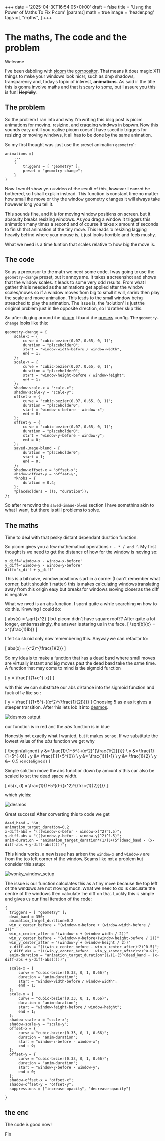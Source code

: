 +++
date = '2025-04-30T16:54:05+01:00'
draft = false
title = 'Using the Power of Maths To Fix Picom'
[params]
  math = true
image = 'header.png'
tags = [
    "maths",
]
+++
# The maths, The code and the problem

Welcome.

I've been dabbling with [picom](https://github.com/yshui/picom) the [compositor](https://en.wikipedia.org/wiki/Compositing_manager). That means it does magic X11 things to make
your windows look nicer, such as drop shadows, transparency and, today's topic of interest, __animations__. As said in the title this is gonna involve maths and that is scary to some, but I assure you this is fun! ~~Hopfully~~.

## The problem

So the problem I ran into and why I'm writing this blog post is picom animations for moving, resizing, and dragging windows in bspwm.
Now this sounds easy untill you realise picom doesn't have specific triggers for resizing or moving windows, it all has to be done by the same animation.

So my first thought was 'just use the preset animation `geometry`':

```text {linenos=inline}
animations =(
    ...
    {
        triggers = [ "geometry" ];
        preset = "geometry-change";
    }
)
```

Now I would show you a video of the result of this, however I cannot be bothered, so I shall explain instead. This function is constant time no matter how small the move or tiny the window geometry changes it will always take however long you tell it.

This sounds fine, and it is for moving window positions on screen, but it absoulty breaks resizing windows. As you drag a window it triggers this animation many times a second and of course it takes x amount of seconds to finish that animation of the tiny move. This leads to resizing lagging heavily behind where your mouse is, it just looks horrible and feels mushy.

What we need is a time funtion that scales relative to how big the move is.

## The code

So as a precursor to the math we need some code. I was going to use the `geometry-change` preset, but it annoys me. It takes a screenshot
and shows that the window scales. It leads to some very odd results. From what I gather this is needed as the animations get applied after the window scales/moves so if a window moves from big to small it will, shrink then play the  scale and move animation. This leads to the small window being streached to play the animation. The issue is, the 'solution' is just the original problem just in the opposite direction, so I'd rather skip this.

So after digging around the [picom](https://github.com/yshui/picom/) I found the [presets](https://github.com/yshui/picom/blob/next/data/animation_presets.conf) config. The `geometry-change` looks like this:

```text {linenos=inline}
geometry-change = {
    scale-x = {
        curve = "cubic-bezier(0.07, 0.65, 0, 1)";
        duration = "placeholder0";
        start = "window-width-before / window-width";
        end = 1;
    };
    scale-y = {
        curve = "cubic-bezier(0.07, 0.65, 0, 1)";
        duration = "placeholder0";
        start = "window-height-before / window-height";
        end = 1;
    };
    shadow-scale-x = "scale-x";
    shadow-scale-y = "scale-y";
    offset-x = {
        curve = "cubic-bezier(0.07, 0.65, 0, 1)";
        duration = "placeholder0";
        start = "window-x-before - window-x";
        end = 0;
    };
    offset-y = {
        curve = "cubic-bezier(0.07, 0.65, 0, 1)";
        duration = "placeholder0";
        start = "window-y-before - window-y";
        end = 0;
    };
    saved-image-blend = {
        duration = "placeholder0";
        start = 1;
        end = 0;
    };
    shadow-offset-x = "offset-x";
    shadow-offset-y = "offset-y";
    *knobs = {
        duration = 0.4;
    };
    *placeholders = ((0, "duration"));
};
```

So after removing the `saved-image-blend` section I have something akin to what I want, but there is still problems to solve.

## The maths

Time to deal with that pesky distant dependant duration function.

So picom gives you a few mathematical operations `+ - * / and ^`. My first thought is we need to get the distance of how for the window is moving so:

```
x_diff='window-x - window-x-before'
y_diff='window-y - window-y-before'
diff='x_diff + y_diff'
```
This is a bit naive, window positions start in a corner (I can't remember what corner, but it shouldn't matter) this is makes calculating windows translating away from this origin easy but breaks for windows moving closer as the diff is negative.

What we need is an abs function. I spent quite a while searching on how to do this. Knowing I could do:

\[
abs(x) = \sqrt{x^2}
\]
but picom didn't have square root?? After quite a lot longer, embarrassingly, the answer is staring us in the face.
\[
    \sqrt[b]{x} = x^{\frac{1}{b}}
\]

I felt so stupid only now remembering this. Anyway we can refactor to:

\[
    abs(x) = (x^2)^{\frac{1}{2}}
\]

So my idea is to make a function that has a dead band where small moves are virtually instant and big moves past the dead band take the same time. A function that may come to mind is the sigmoid function

\[
    y = \frac{1}{1+e^{-x}}
\]

with this we can substitute our abs distance into the sigmoid function and fuck off _e_ like so :

\[
    y = \frac{1}{1+5^{-((x^2)^{\frac{1}{2}})}}
\]
Choosing 5 as _e_ as it gives a steeper transition. After this lets lob it into [desmos](https://www.desmos.com/calculator).

![desmos output](desmos_wrong.png)

our function is in red and the _abs_ function is in blue

Honestly not exactly what I wanted, but it makes sense. If we substitute the lowest value of the _abs_ function we get why

\[
\begin{aligned}
y &= \frac{1}{1+5^{-((x^2)^{\frac{1}{2}})}} \\
y &= \frac{1}{1+5^{-0}} \\
y &= \frac{1}{1+5^{0}} \\
y &= \frac{1}{1+1} \\
y &= \frac{1}{2} \\
y &= 0.5
\end{aligned}
\]

Simple solution move the abs function down by amount _d_ this can also be scaled to set the dead space width.

\[
    ds(x, d) = \frac{1}{1+5^{d-((x^2)^{\frac{1}{2}})}}
\]

which yields:

![desmos](desmos_correct.png)

Great success! After converting this to code we get

```text {linenos=inline}
dead_band = 350;
animation_target_duration=0.2
x-diff-abs = "(((window-x-befor - window-x)^2)^0.5)";
y-diff-abs = "(((window-y-befor - window-y)^2)^0.5)";
anim-duration = "animation_target_duration*(1/(1+(5^(dead_band - (x-diff-abs + y-diff-abs)))))";
```
This kinda works, a new issue has arisen the `window-x` and `window-y` are from the top left corner of the window. Seams like not a problem but consider this setup:

![wonky_window_setup](weird_window_setup.png)

The issue is our function calculates this as a tiny move because the top left of the windows are not moving much. What we need to do is calculate the centre of the windows then calculate the diff on that. Luckly this is simple and gives us our final iteration of the code:

```text {linenos=inline}
{
  triggers = [ "geometry" ];
  dead_band = 350;
  animation_target_duration=0.2
  win_x_center_before = "(window-x-before + (window-width-before / 2))"
  win_x_center_after = "(window-x + (window-width / 2))"
  win_y_center_before = "(window-y-before+(window-height-before / 2))"
  win_y_center_after = "(window-y + (window-height / 2))"
  x-diff-abs = "(((win_x_center_before - win_x_center_after)^2)^0.5)";
  y-diff-abs = "(((win_y_center_before - win_y_center_after)^2)^0.5)";
  anim-duration = "animation_target_duration*(1/(1+(5^(dead_band - (x-diff-abs + y-diff-abs)))))";

  scale-x = {
      curve = "cubic-bezier(0.33, 0, 1, 0.66)";
      duration = "anim-duration";
      start = "window-width-before / window-width";
      end = 1;
  };
  scale-y = {
      curve = "cubic-bezier(0.33, 0, 1, 0.66)";
      duration = "anim-duration";
      start = "window-height-before / window-height";
      end = 1;
  };
  shadow-scale-x = "scale-x";
  shadow-scale-y = "scale-y";
  offset-x = {
      curve = "cubic-bezier(0.33, 0, 1, 0.66)";
      duration = "anim-duration";
      start = "window-x-before - window-x";
      end = 0;
  };
  offset-y = {
      curve = "cubic-bezier(0.33, 0, 1, 0.66)";
      duration = "anim-duration";
      start = "window-y-before - window-y";
      end = 0;
  };
  shadow-offset-x = "offset-x";
  shadow-offset-y = "offset-y";
  suppressions = ["increase-opacity", "decrease-opacity"]

}
```

## the end

The code is good now!

Fin

